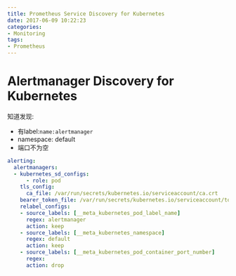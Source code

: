 ```yaml
---
title: Prometheus Service Discovery for Kubernetes
date: 2017-06-09 10:22:23
categories:
- Monitoring
tags:
- Prometheus
---
```




# Alertmanager Discovery for Kubernetes
知道发现:
* 有label:`name:alertmanager`
* namespace: default
* 端口不为空
```yml
alerting:
  alertmanagers:
  - kubernetes_sd_configs:
      - role: pod
    tls_config:
      ca_file: /var/run/secrets/kubernetes.io/serviceaccount/ca.crt
    bearer_token_file: /var/run/secrets/kubernetes.io/serviceaccount/token
    relabel_configs:
    - source_labels: [__meta_kubernetes_pod_label_name]
      regex: alertmanager
      action: keep
    - source_labels: [__meta_kubernetes_namespace]
      regex: default
      action: keep
    - source_labels: [__meta_kubernetes_pod_container_port_number]
      regex:
      action: drop
```
